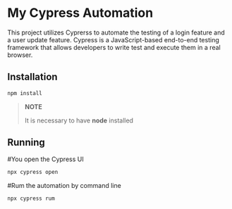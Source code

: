 # My Cypress Automation
This project utilizes Cyprerss to automate the testing of a login feature and a user update feature.
Cypress is a JavaScript-based end-to-end testing framework that allows developers to write test and 
execute them in a real browser.

## Installation

```bash
npm install
```
> **NOTE**
>
> It is necessary to have **node** installed

## Running

#You open the Cypress UI

```bash
npx cypress open
```

#Rum the automation by command line

```bash
npx cypress rum
```
